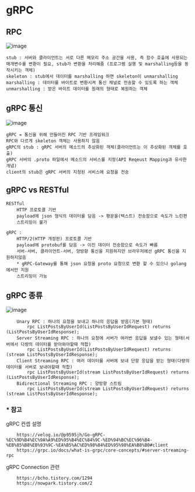 # gRPC

## RPC
![image](https://github.com/CW129/go_lang_study/assets/104714337/24cff63c-47f9-4764-a5e9-bed2fb91523e)
    
    stub : 서버와 클라이언트는 서로 다른 메모리 주소 공간을 사용, 즉 함수 호출에 사용되는 매개변수를 변환이 필요, stub가 변환을 처리해줌 (프로그램 실행 및 marshalling등을 동작시키는 객체)
    skeleton : stub에서 데이터를 marshalling 하면 skeleton이 unmarshalling
    marshalling : 데이터를 바이트로 변환시켜 통신 채널로 전송할 수 있도록 하는 객체
    unmarshalling : 받은 바이트 데이터를 원래의 형태로 복원하는 객체
    
## gRPC 통신
![image](https://github.com/CW129/go_lang_study/assets/104714337/7efb3ea3-55fc-4439-aaca-135788a13bd7)

    gRPC = 통신을 위해 만들어진 RPC 기반 프레임워크
    RPC와 다르게 skeleton 객체는 사용하지 않음
    gRPC의 stub : gRPC 서버의 메소드의 추상화된 객체(클라이언트는 이 추상화된 객체를 호출)
    gRPC 서버의 .proto 파일에서 메소드의 서비스를 지정(API Reqeust Mapping과 유사한 개념)
    client의 stub은 gRPC 서버의 지정된 서비스에 요청을 전송
    

## gRPC vs RESTful
    RESTful
        HTTP 프로토콜 기반
        payload에 json 형식의 데이터를 담음 -> 평문을(텍스트) 전송함으로 속도가 느린편
        스트리밍이 불가
        
    gRPC : 
        HTTP/2(HTTP 개정판) 프로토콜 기반
        payload에 protobuf를 담음 -> 이진 데이터 전송함으로 속도가 빠름
        서버-서버, 클라이언트-서버, 양방향 통신을 지원하지만 브라우저에선 gRPC 통신을 지원하지않음
        * gRPC-Gateway를 통해 json 요청을 proto 요청으로 변환 할 수 있으나 golang에서만 지원
        스트리밍이 가능

## gRPC 종류
![image](https://github.com/CW129/go_lang_study/assets/104714337/99fdf66a-6d63-4965-8222-887145b2e523)

        Unary RPC : 하나의 요청을 보내고 하나의 응답을 받음(기본 형태)
            rpc ListPostsByUserId(ListPostsByUserIdRequest) returns (ListPostsByUserIdResponse);
        Server Streaming RPC : 하나의 요청에 서버가 여러번 응답을 보낼수 있는 형태(서버에서 다량의 데이터를 받아와야할때 적합)
            rpc ListPostsByUserId(ListPostsByUserIdRequest) returns (stream ListPostsByUserIdResponse);
        Client Streaming RPC : 여러 데이터를 서버에 보내 단항 응답을 받는 형태(다량의 데이터를 서버로 보내야할때 적합)
            rpc ListPostsByUserId(stream ListPostsByUserIdRequest) returns (ListPostsByUserIdResponse);
        Bidirectional Streaming RPC : 양방향 스트림
            rpc ListPostsByUserId(stream ListPostsByUserIdRequest) returns (stream ListPostsByUserIdResponse);

### * 참고
gRPC 컨셉 설명

        https://velog.io/@p9595jh/Go-gRPC-%EC%9D%B4%EC%9A%A9%ED%95%B4%EC%84%9C-%ED%94%BC%EC%96%B4-%EB%85%B8%EB%93%9C-%EA%B5%AC%ED%98%84%ED%95%98%EA%B8%B0#client
        https://grpc.io/docs/what-is-grpc/core-concepts/#server-streaming-rpc

gRPC Connection 관련

        https://bcho.tistory.com/1294
        https://nowpark.tistory.com/2
